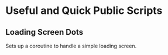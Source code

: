 # Useful and Quick Public Scripts

## Loading Screen Dots
Sets up a coroutine to handle a simple loading screen.
